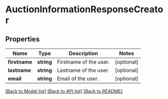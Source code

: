 # AuctionInformationResponseCreator

## Properties
Name | Type | Description | Notes
------------ | ------------- | ------------- | -------------
**firstname** | **string** | Firstname of the user. | [optional] 
**lastname** | **string** | Lastname of the user. | [optional] 
**email** | **string** | Email of the user. | [optional] 

[[Back to Model list]](../README.md#documentation-for-models) [[Back to API list]](../README.md#documentation-for-api-endpoints) [[Back to README]](../README.md)


